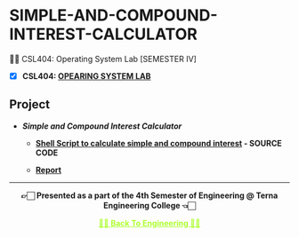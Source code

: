# SIMPLE-AND-COMPOUND-INTEREST-CALCULATOR
 👍🏻 CSL404: Operating System Lab [SEMESTER IV]

 - [X] **CSL404: [OPEARING SYSTEM LAB](https://github.com/Amey-Thakur/OPERATING-SYSTEM-AND-OPERATING-SYSTEM-LAB)**

## Project 

 - **_Simple and Compound Interest Calculator_**
  
   - **[Shell Script to calculate simple and compound interest](https://github.com/Amey-Thakur/SIMPLE-AND-COMPOUND-INTEREST-CALCULATOR/blob/main/Simple_%26_Compound_Interest_Calculator.sh) - SOURCE CODE**
 
   - **[Report](https://github.com/Amey-Thakur/OPERATING-SYSTEM-LAB/blob/main/Compound%20and%20Simple%20Interest%20Calculator%20Report.pdf)**

---

<p align="center"> <b> 👉🏻 Presented as a part of the 4th Semester of Engineering @ Terna Engineering College 👈🏻 <b> </p>
 
<p align="center"><a href='https://github.com/Amey-Thakur/ACHIEVEMENTS#engineering', style='color: greenyellow;'> ✌🏻 Back To Engineering ✌🏻</p>
